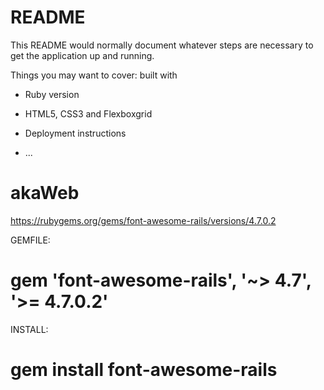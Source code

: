 # README

This README would normally document whatever steps are necessary to get the
application up and running.

Things you may want to cover:
built with
* Ruby version

* HTML5, CSS3 and Flexboxgrid

* Deployment instructions

* ...
# akaWeb

https://rubygems.org/gems/font-awesome-rails/versions/4.7.0.2

GEMFILE:

gem 'font-awesome-rails', '~> 4.7', '>= 4.7.0.2'
=
INSTALL:

gem install font-awesome-rails
=
